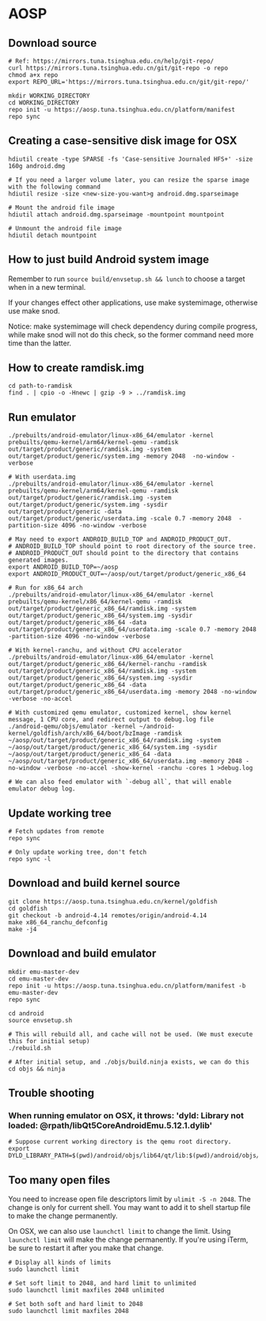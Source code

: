 # AOSP

## Download source

```
# Ref: https://mirrors.tuna.tsinghua.edu.cn/help/git-repo/
curl https://mirrors.tuna.tsinghua.edu.cn/git/git-repo -o repo
chmod a+x repo
export REPO_URL='https://mirrors.tuna.tsinghua.edu.cn/git/git-repo/'

mkdir WORKING_DIRECTORY
cd WORKING_DIRECTORY
repo init -u https://aosp.tuna.tsinghua.edu.cn/platform/manifest
repo sync
```

## Creating a case-sensitive disk image for OSX

```
hdiutil create -type SPARSE -fs 'Case-sensitive Journaled HFS+' -size 160g android.dmg

# If you need a larger volume later, you can resize the sparse image with the following command
hdiutil resize -size <new-size-you-want>g android.dmg.sparseimage

# Mount the android file image
hdiutil attach android.dmg.sparseimage -mountpoint mountpoint

# Unmount the android file image
hdiutil detach mountpoint
```

## How to just build Android system image

Remember to run `source build/envsetup.sh && lunch` to choose a target when in a new terminal.

If your changes effect other applications, use make systemimage, otherwise use make snod.

Notice: make systemimage will check dependency during compile progress, while make snod will not do this check, so the former command need more time than the latter.

## How to create ramdisk.img

```
cd path-to-ramdisk
find . | cpio -o -Hnewc | gzip -9 > ../ramdisk.img
```

## Run emulator

```
./prebuilts/android-emulator/linux-x86_64/emulator -kernel prebuilts/qemu-kernel/arm64/kernel-qemu -ramdisk out/target/product/generic/ramdisk.img -system out/target/product/generic/system.img -memory 2048  -no-window -verbose

# With userdata.img
./prebuilts/android-emulator/linux-x86_64/emulator -kernel prebuilts/qemu-kernel/arm64/kernel-qemu -ramdisk out/target/product/generic/ramdisk.img -system out/target/product/generic/system.img -sysdir out/target/product/generic -data out/target/product/generic/userdata.img -scale 0.7 -memory 2048  -partition-size 4096 -no-window -verbose

# May need to export ANDROID_BUILD_TOP and ANDROID_PRODUCT_OUT.
# ANDROID_BUILD_TOP should point to root directory of the source tree.
# ANDROID_PRODUCT_OUT should point to the directory that contains generated images.
export ANDROID_BUILD_TOP=~/aosp
export ANDROID_PRODUCT_OUT=~/aosp/out/target/product/generic_x86_64

# Run for x86_64 arch
./prebuilts/android-emulator/linux-x86_64/emulator -kernel prebuilts/qemu-kernel/x86_64/kernel-qemu -ramdisk out/target/product/generic_x86_64/ramdisk.img -system out/target/product/generic_x86_64/system.img -sysdir out/target/product/generic_x86_64 -data out/target/product/generic_x86_64/userdata.img -scale 0.7 -memory 2048  -partition-size 4096 -no-window -verbose

# With kernel-ranchu, and without CPU accelerator
./prebuilts/android-emulator/linux-x86_64/emulator -kernel out/target/product/generic_x86_64/kernel-ranchu -ramdisk out/target/product/generic_x86_64/ramdisk.img -system out/target/product/generic_x86_64/system.img -sysdir out/target/product/generic_x86_64 -data out/target/product/generic_x86_64/userdata.img -memory 2048 -no-window -verbose -no-accel

# With customized qemu emulator, customized kernel, show kernel message, 1 CPU core, and redirect output to debug.log file
./android-qemu/objs/emulator -kernel ~/android-kernel/goldfish/arch/x86_64/boot/bzImage -ramdisk ~/aosp/out/target/product/generic_x86_64/ramdisk.img -system ~/aosp/out/target/product/generic_x86_64/system.img -sysdir ~/aosp/out/target/product/generic_x86_64 -data ~/aosp/out/target/product/generic_x86_64/userdata.img -memory 2048 -no-window -verbose -no-accel -show-kernel -ranchu -cores 1 >debug.log

# We can also feed emulator with `-debug all`, that will enable emulator debug log.
```

## Update working tree

```
# Fetch updates from remote
repo sync

# Only update working tree, don't fetch
repo sync -l
```

## Download and build kernel source

```
git clone https://aosp.tuna.tsinghua.edu.cn/kernel/goldfish
cd goldfish
git checkout -b android-4.14 remotes/origin/android-4.14
make x86_64_ranchu_defconfig
make -j4
```

## Download and build emulator

```
mkdir emu-master-dev
cd emu-master-dev
repo init -u https://aosp.tuna.tsinghua.edu.cn/platform/manifest -b emu-master-dev
repo sync

cd android
source envsetup.sh

# This will rebuild all, and cache will not be used. (We must execute this for initial setup)
./rebuild.sh

# After initial setup, and ./objs/build.ninja exists, we can do this
cd objs && ninja
```

## Trouble shooting

### When running emulator on OSX, it throws: 'dyld: Library not loaded: @rpath/libQt5CoreAndroidEmu.5.12.1.dylib'

```
# Suppose current working directory is the qemu root directory.
export DYLD_LIBRARY_PATH=$(pwd)/android/objs/lib64/qt/lib:$(pwd)/android/objs/lib64
```

## Too many open files

You need to increase open file descriptors limit by `ulimit -S -n 2048`. The change is only for current shell.
You may want to add it to shell startup file to make the change permanently.

On OSX, we can also use `launchctl limit` to change the limit. Using `launchctl limit` will make the change permanently.
If you're using iTerm, be sure to restart it after you make that change.

```
# Display all kinds of limits
sudo launchctl limit

# Set soft limit to 2048, and hard limit to unlimited
sudo launchctl limit maxfiles 2048 unlimited

# Set both soft and hard limit to 2048
sudo launchctl limit maxfiles 2048
```
